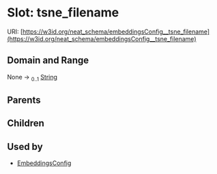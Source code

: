 
# Slot: tsne_filename




URI: [https://w3id.org/neat_schema/embeddingsConfig__tsne_filename](https://w3id.org/neat_schema/embeddingsConfig__tsne_filename)


## Domain and Range

None &#8594;  <sub>0..1</sub> [String](types/String.md)

## Parents


## Children


## Used by

 * [EmbeddingsConfig](EmbeddingsConfig.md)
